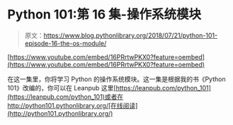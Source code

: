 # Python 101:第 16 集-操作系统模块

> 原文：<https://www.blog.pythonlibrary.org/2018/07/21/python-101-episode-16-the-os-module/>

[https://www.youtube.com/embed/16PRrtwPKX0?feature=oembed](https://www.youtube.com/embed/16PRrtwPKX0?feature=oembed)

在这一集里，你将学习 Python 的操作系统模块。这一集是根据我的书《Python 101》改编的，你可以在 Leanpub 这里[https://leanpub.com/python_101](https://leanpub.com/python_101)或者在 http://python101.pythonlibrary.org/[在线阅读](http://python101.pythonlibrary.org/)